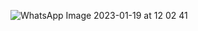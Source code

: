 ![WhatsApp Image 2023-01-19 at 12 02 41](https://user-images.githubusercontent.com/107056647/213367562-c127c602-6f2d-4663-92df-995bde550135.jpeg)
